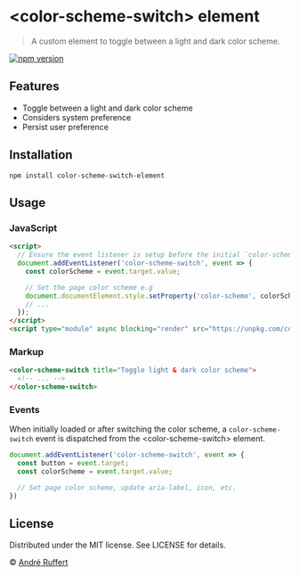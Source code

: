 # &lt;color-scheme-switch&gt; element

> A custom element to toggle between a light and dark color scheme.

[![npm version](https://img.shields.io/npm/v/color-scheme-switch-element?color=lightyellow&labelColor=212121)](https://www.npmjs.com/package/color-scheme-switch-element)
<!--[![npm downloads](https://img.shields.io/npm/dm/color-scheme-switch-element?logo=npm&color=lightyellow&labelColor=212121)](https://www.npmjs.com/package/color-scheme-switch-element)-->

## Features
- Toggle between a light and dark color scheme
- Considers system preference
- Persist user preference

## Installation

```shell
npm install color-scheme-switch-element
```

## Usage

### JavaScript

```html
<script>
  // Ensure the event listener is setup before the initial `color-scheme-switch` event gets dispatched.
  document.addEventListener('color-scheme-switch', event => {
    const colorScheme = event.target.value;

    // Set the page color scheme e.g
    document.documentElement.style.setProperty('color-scheme', colorScheme);
    // ...
  });
</script>
<script type="module" async blocking="render" src="https://unpkg.com/color-scheme-switch-element@beta/dist/color-scheme-switch-element.js"></script>
```

<!--
Import as ES module:

```js
import ColorSchemeSwitchElement from 'color-scheme-switch-element?define=false'

// Ensure the event listener is setup before the initial `color-scheme-switch` event gets dispatched.
document.addEventListener('color-scheme-switch', event => {
  const colorScheme = event.target.value;

  // Set the page color scheme e.g
  document.documentElement.style.setProperty('color-scheme', colorScheme);
  // ...
});

ColorSchemeSwitchElement.define();
```
-->

### Markup

```html
<color-scheme-switch title="Toggle light & dark color scheme">
  <!-- ... -->
</color-scheme-switch>
```

### Events

When initially loaded or after switching the color scheme, a `color-scheme-switch` event is dispatched from the &lt;color-scheme-switch&gt; element.

```js
document.addEventListener('color-scheme-switch', event => {
  const button = event.target;
  const colorScheme = event.target.value;

  // Set page color scheme, update aria-label, icon, etc.
})
```

## License

Distributed under the MIT license. See LICENSE for details. 

© [André Ruffert](https://andreruffert.com)
